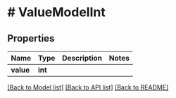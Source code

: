 # # ValueModelInt

## Properties

Name | Type | Description | Notes
------------ | ------------- | ------------- | -------------
**value** | **int** |  |

[[Back to Model list]](../../README.md#models) [[Back to API list]](../../README.md#endpoints) [[Back to README]](../../README.md)

